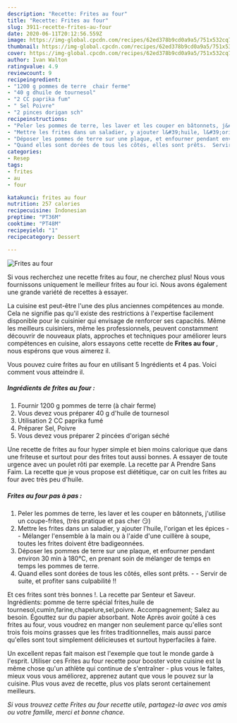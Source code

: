 ```yaml
---
description: "Recette: Frites au four"
title: "Recette: Frites au four"
slug: 3911-recette-frites-au-four
date: 2020-06-11T20:12:56.559Z
image: https://img-global.cpcdn.com/recipes/62ed378b9cd0a9a5/751x532cq70/frites-au-four-photo-principale-de-la-recette.jpg
thumbnail: https://img-global.cpcdn.com/recipes/62ed378b9cd0a9a5/751x532cq70/frites-au-four-photo-principale-de-la-recette.jpg
cover: https://img-global.cpcdn.com/recipes/62ed378b9cd0a9a5/751x532cq70/frites-au-four-photo-principale-de-la-recette.jpg
author: Ivan Walton
ratingvalue: 4.9
reviewcount: 9
recipeingredient:
- "1200 g pommes de terre  chair ferme"
- "40 g dhuile de tournesol"
- "2 CC paprika fum"
- " Sel Poivre"
- "2 pinces dorigan sch"
recipeinstructions:
- "Peler les pommes de terre, les laver et les couper en bâtonnets, j&#39;utilise un coupe-frites, (très pratique et pas cher 😏)"
- "Mettre les frites dans un saladier, y ajouter l&#39;huile, l&#39;origan et les épices  Mélanger l&#39;ensemble à la main ou à l&#39;aide d&#39;une cuillère à soupe, toutes les frites doivent être badigeonnées."
- "Déposer les pommes de terre sur une plaque, et enfourner pendant environ 30 min à 180°C, en prenant soin de mélanger de temps en temps les pommes de terre."
- "Quand elles sont dorées de tous les côtés, elles sont prêts.  Servir de suite, et profiter sans culpabilité !!"
categories:
- Resep
tags:
- frites
- au
- four

katakunci: frites au four 
nutrition: 257 calories
recipecuisine: Indonesian
preptime: "PT36M"
cooktime: "PT48M"
recipeyield: "1"
recipecategory: Dessert

---
```



![Frites au four](https://img-global.cpcdn.com/recipes/62ed378b9cd0a9a5/751x532cq70/frites-au-four-photo-principale-de-la-recette.jpg)

Si vous recherchez une recette frites au four, ne cherchez plus! Nous vous fournissons uniquement le meilleur frites au four ici. Nous avons également une grande variété de recettes à essayer.

La cuisine est peut-être l'une des plus anciennes compétences au monde. Cela ne signifie pas qu'il existe des restrictions à l'expertise facilement disponible pour le cuisinier qui envisage de renforcer ses capacités. Même les meilleurs cuisiniers, même les professionnels, peuvent constamment découvrir de nouveaux plats, approches et techniques pour améliorer leurs compétences en cuisine, alors essayons cette recette de <strong> Frites au four </strong>, nous espérons que vous aimerez il.

<!--inarticleads1-->

Vous pouvez cuire frites au four en utilisant 5 Ingrédients et 4 pas. Voici comment vous atteindre il.

##### Ingrédients de frites au four :

1. Fournir 1200 g pommes de terre (à chair ferme)
1. Vous devez vous préparer 40 g d&#39;huile de tournesol
1. Utilisation 2 CC paprika fumé
1. Préparer  Sel, Poivre
1. Vous devez vous préparer 2 pincées d&#39;origan séché


Une recette de frites au four hyper simple et bien moins calorique que dans une friteuse et surtout pour des frites tout aussi bonnes. A essayer de toute urgence avec un poulet rôti par exemple. La recette par A Prendre Sans Faim. La recette que je vous propose est diététique, car on cuit les frites au four avec très peu d&#39;huile. 

<!--inarticleads2-->

##### Frites au four pas à pas :

1. Peler les pommes de terre, les laver et les couper en bâtonnets, j&#39;utilise un coupe-frites, (très pratique et pas cher 😏)
1. Mettre les frites dans un saladier, y ajouter l&#39;huile, l&#39;origan et les épices -  - Mélanger l&#39;ensemble à la main ou à l&#39;aide d&#39;une cuillère à soupe, toutes les frites doivent être badigeonnées.
1. Déposer les pommes de terre sur une plaque, et enfourner pendant environ 30 min à 180°C, en prenant soin de mélanger de temps en temps les pommes de terre.
1. Quand elles sont dorées de tous les côtés, elles sont prêts. -  - Servir de suite, et profiter sans culpabilité !!


Et ces frites sont très bonnes !. La recette par Senteur et Saveur. Ingrédients: pomme de terre spécial frites,huile de tournesol,cumin,farine,chapelure,sel,poivre. Accompagnement; Salez au besoin. Égouttez sur du papier absorbant. Note Après avoir goûté à ces frites au four, vous voudrez en manger non seulement parce qu&#39;elles sont trois fois moins grasses que les frites traditionnelles, mais aussi parce qu&#39;elles sont tout simplement délicieuses et surtout hyperfaciles à faire. 

<!--inarticleads1-->

<p>
Un excellent repas fait maison est l'exemple que tout le monde garde à l'esprit. Utiliser ces Frites au four recette pour booster votre cuisine est la même chose qu'un athlète qui continue de s'entraîner - plus vous le faites, mieux vous vous améliorez, apprenez autant que vous le pouvez sur la cuisine. Plus vous avez de recette, plus vos plats seront certainement meilleurs.
</p>

<p>
<i>Si vous trouvez cette Frites au four recette utile, partagez-la avec vos amis ou votre famille, merci et bonne chance.</i>
</p>
